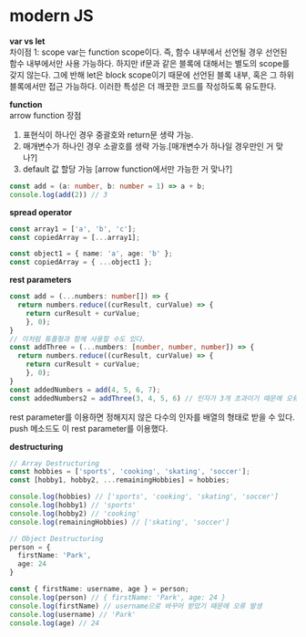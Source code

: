 # modern JS

**var vs let**     
차이점 1: scope
var는 function scope이다. 즉, 함수 내부에서 선언될 경우 선언된 함수 내부에서만 사용 가능하다. 하지만 if문과 같은 블록에 대해서는 별도의 scope를 갖지 않는다. 그에 반해 let은 block scope이기 때문에 선언된 블록 내부, 혹은 그 하위 블록에서만 접근 가능하다. 이러한 특성은 더 깨끗한 코드를 작성하도록 유도한다.

**function**        
arrow function 장점
1) 표현식이 하나인 경우 중괄호와 return문 생략 가능. 
2) 매개변수가 하나인 경우 소괄호를 생략 가능.[매개변수가 하나일 경우만인 거 맞나?]
3) default 값 할당 가능 [arrow function에서만 가능한 거 맞나?]
~~~ts
const add = (a: number, b: number = 1) => a + b;
console.log(add(2)) // 3
~~~

**spread operator**       
~~~ts
const array1 = ['a', 'b', 'c'];
const copiedArray = [...array1];

const object1 = { name: 'a', age: 'b' };
const copiedArray = { ...object1 };
~~~

**rest parameters**
~~~ts
const add = (...numbers: number[]) => {
  return numbers.reduce((curResult, curValue) => {
    return curResult + curValue;
    }, 0);
}
// 이처럼 튜플형과 함께 사용할 수도 있다.
const addThree = (...numbers: [number, number, number]) => {
  return numbers.reduce((curResult, curValue) => {
    return curResult + curValue;
    }, 0);
}
const addedNumbers = add(4, 5, 6, 7);
const addedNumbers2 = addThree(3, 4, 5, 6) // 인자가 3개 초과이기 때문에 오류 발생
~~~
rest parameter를 이용하면 정해지지 않은 다수의 인자를 배열의 형태로 받을 수 있다. push 메소드도 이 rest parameter를 이용했다.

**destructuring**
~~~ts
// Array Destructuring
const hobbies = ['sports', 'cooking', 'skating', 'soccer'];
const [hobby1, hobby2, ...remainingHobbies] = hobbies;

console.log(hobbies) // ['sports', 'cooking', 'skating', 'soccer']
console.log(hobby1) // 'sports'
console.log(hobby2) // 'cooking'
console.log(remainingHobbies) // ['skating', 'soccer']

// Object Destructuring
person = {
  firstName: 'Park',
  age: 24
}

const { firstName: username, age } = person;
console.log(person) // { firstName: 'Park', age: 24 }
console.log(firstName) // username으로 바꾸어 받았기 때문에 오류 발생
console.log(username) // 'Park'
console.log(age) // 24
~~~